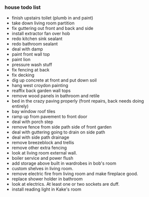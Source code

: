 ### house todo list ###

- finish upstairs toilet (plumb in and paint)
- take down living room partition
- fix guttering out front and back and side
- install extractor fan over hob
- redo kitchen sink sealant
- redo bathroom sealant
- deal with damp
- paint front wall top
- paint lion
- pressure wash stuff
- fix fencing at back
- fix decking
- dig up concrete at front and put down soil
- hang west croydon painting
- reaffix back garden wall tops
- remove wood panels in bathroom and retile
- bed in the crazy paving properly (front repairs, back needs doing entirely)
- bay window roof tiles
- ramp up from pavement to front door
- deal with porch step
- remove fence from side path side of front garden
- deal with guttering going to drain on side path
- deal with side path drainage
- remove breezeblock and trellis
- remove other extra fencing
- look at living room external wall.
- boiler service and power flush
- add storage above built in wardrobes in bob's room
- custom shelves in living room.
- remove electric fire from living room and make fireplace good.
- replace shower holder in bathroom
- look at electrics. At least one or two sockets are duff.
- install reading light in Kake's room
